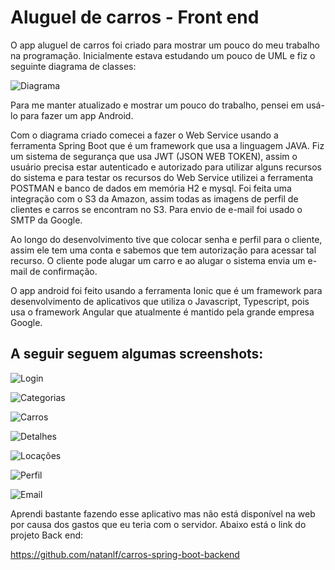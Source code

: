 # Aluguel de carros - Front end

O app aluguel de carros foi criado para mostrar um pouco do meu trabalho na programação.
Inicialmente estava estudando um pouco de UML e fiz o seguinte diagrama de classes:

![Diagrama](/assets/diagrama-de-classe.png)

Para me manter atualizado e mostrar um pouco do trabalho, pensei em usá-lo para fazer um app Android.

Com o diagrama criado comecei a fazer o Web Service usando a ferramenta Spring Boot que é um framework que usa a linguagem JAVA. Fiz um sistema de segurança que usa JWT (JSON WEB TOKEN), assim o usuário precisa estar autenticado e autorizado para utilizar alguns recursos do sistema e para testar os recursos do Web Service utilizei a ferramenta POSTMAN e banco de dados em memória H2 e mysql. Foi feita uma integração com o S3 da Amazon, assim todas as imagens de perfil de clientes e carros se encontram no S3. Para envio de e-mail foi usado o SMTP da Google.

Ao longo do desenvolvimento tive que colocar senha e perfil para o cliente, assim ele tem uma conta e sabemos que tem autorização para acessar tal recurso.
O cliente pode alugar um carro e ao alugar o sistema envia um e-mail de confirmação.

O app android foi feito usando a ferramenta Ionic que é um framework para desenvolvimento de aplicativos que utiliza o Javascript, Typescript, pois usa o framework Angular que atualmente é mantido pela grande empresa Google.

## A seguir seguem algumas screenshots:


![Login](/assets/login.png)

![Categorias](/assets/categorias.png)

![Carros](/assets/carros.png)

![Detalhes](/assets/detalhes.png)

![Locações](/assets/locacoes.png)

![Perfil](/assets/perfil.png)

![Email](/assets/email-app.png)


Aprendi bastante fazendo esse aplicativo mas não está disponível na web por causa dos gastos que eu teria com o servidor.
Abaixo está o link do projeto Back end:

https://github.com/natanlf/carros-spring-boot-backend

